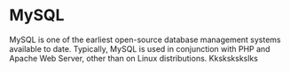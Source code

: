 #  MySQL

MySQL is one of the earliest open-source database management systems available to date. 
Typically, MySQL is used in conjunction with PHP and Apache Web Server, other than on Linux distributions.
Kkskskskslks
